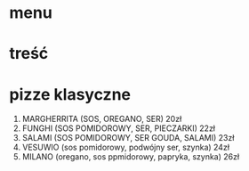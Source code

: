 # menu
# treść
# pizze klasyczne
1. MARGHERRITA (SOS, OREGANO, SER) 20zł
2. FUNGHI (SOS POMIDOROWY, SER, PIECZARKI) 22zł
3. SALAMI (SOS POMIDOROWY, SER GOUDA, SALAMI) 23zł
4. VESUWIO (sos pomidorowy, podwójny ser, szynka) 24zł
5. MILANO (oregano, sos ppmidorowy, papryka, szynka) 26zł

